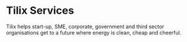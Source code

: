 # Tilix Services
Tilix helps start-up, SME, corporate, government and third sector organisations get to a future where energy is clean, cheap and cheerful.
